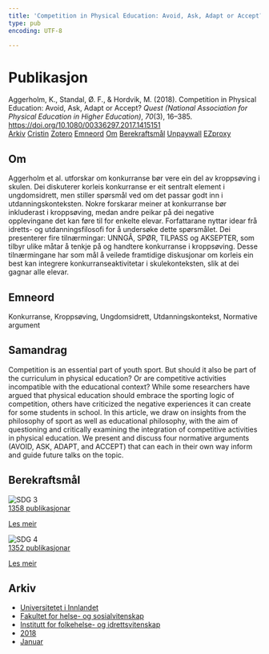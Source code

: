 ```yaml
---
title: 'Competition in Physical Education: Avoid, Ask, Adapt or Accept?'
type: pub
encoding: UTF-8

---
```

<h1>Publikasjon</h1>
<article id="csl-bib-container-BXNAWNJ5" class="csl-bib-container">
  <div class="csl-bib-body"> <div class="csl-entry">Aggerholm, K., Standal, Ø. F., &#38; Hordvik, M. (2018). Competition in Physical Education: Avoid, Ask, Adapt or Accept? <i>Quest (National Association for Physical Education in Higher Education)</i>, <i>70</i>(3), 16–385. <a href="https://doi.org/10.1080/00336297.2017.1415151">https://doi.org/10.1080/00336297.2017.1415151</a></div> </div>
  <div class="csl-bib-buttons">
    <a href="#taxonomy-article-BXNAWNJ5" alt="archive" class="csl-bib-button">Arkiv</a>
    <a href="https://app.cristin.no/results/show.jsf?id=1551358" alt="Cristin" class="csl-bib-button">Cristin</a>
    <a href="http://zotero.org/groups/5881554/items/BXNAWNJ5" alt="Zotero" class="csl-bib-button">Zotero</a>
    <a href="#keywords-article-BXNAWNJ5" alt="keywords" class="csl-bib-button">Emneord</a>
    <a href="#about-article-BXNAWNJ5" alt="about_pub" class="csl-bib-button">Om</a>
    <a href="#sdg-article-BXNAWNJ5" alt="sdg" class="csl-bib-button">Berekraftsmål</a>
    <a href="https://nih.brage.unit.no/nih-xmlui/bitstream/11250/2603162/2/Aggerholm%2bQuest%2b2018.pdf" alt="Unpaywall" class="csl-bib-button">Unpaywall</a>
    <a href="https://nih.brage.unit.no/nih-xmlui/bitstream/11250/2603162/2/Aggerholm%2bQuest%2b2018.pdf" alt="EZproxy" class="csl-bib-button">EZproxy</a>
  </div>
  <div id="csl-bib-meta-container-BXNAWNJ5"></div>
</article>
<div id="csl-bib-meta-BXNAWNJ5" class="csl-bib-meta">
  <article id="about-article-BXNAWNJ5" class="about_pub-article">
    <h1>Om</h1>
    Aggerholm et al. utforskar om konkurranse bør vere ein del av kroppsøving i skulen. Dei diskuterer korleis konkurranse er eit sentralt element i ungdomsidrett, men stiller spørsmål ved om det passar godt inn i utdanningskonteksten. Nokre forskarar meiner at konkurranse bør inkluderast i kroppsøving, medan andre peikar på dei negative opplevingane det kan føre til for enkelte elevar. Forfattarane nyttar idear frå idretts- og utdanningsfilosofi for å undersøke dette spørsmålet. Dei presenterer fire tilnærmingar: UNNGÅ, SPØR, TILPASS og AKSEPTER, som tilbyr ulike måtar å tenkje på og handtere konkurranse i kroppsøving. Desse tilnærmingane har som mål å veilede framtidige diskusjonar om korleis ein best kan integrere konkurranseaktivitetar i skulekonteksten, slik at dei gagnar alle elevar.
  </article>
  <article id="keywords-article-BXNAWNJ5" class="keywords-article">
    <h1>Emneord</h1>
    Konkurranse, Kroppsøving, Ungdomsidrett, Utdanningskontekst, Normative argument
  </article>
  <article id="abstract-article-BXNAWNJ5" class="abstract-article">
    <h1>Samandrag</h1>
    Competition is an essential part of youth sport. But should it also be part of the curriculum in physical education? Or are competitive activities incompatible with the educational context? While some researchers have argued that physical education should embrace the sporting logic of competition, others have criticized the negative experiences it can create for some students in school. In this article, we draw on insights from the philosophy of sport as well as educational philosophy, with the aim of questioning and critically examining the integration of competitive activities in physical education. We present and discuss four normative arguments (AVOID, ASK, ADAPT, and ACCEPT) that can each in their own way inform and guide future talks on the topic.
  </article>
  <article id="sdg-article-BXNAWNJ5" class="sdg-article">
    <h1>Berekraftsmål</h1>
    <div class="sdg-container"><div id="sdg3" class="sdg">
        <img src="{{< params subfolder >}}images/sdg/sdg03_nn.png" class="image" alt="SDG 3">
        <div class="sdg-overlay">
          <a href="{{< params subfolder >}}nn/archive/?sdg=3#archive" class="sdg-publication-count"><span>1358</span> publikasjonar</a>
          <p><a href="https://fn.no/om-fn/fns-baerekraftsmaal/god-helse-og-livskvalitet?lang=nno-NO" class="sdg-read-more">Les meir</a></p>
        </div>
      </div> <div id="sdg4" class="sdg">
        <img src="{{< params subfolder >}}images/sdg/sdg04_nn.png" class="image" alt="SDG 4">
        <div class="sdg-overlay">
          <a href="{{< params subfolder >}}nn/archive/?sdg=4#archive" class="sdg-publication-count"><span>1352</span> publikasjonar</a>
          <p><a href="https://fn.no/om-fn/fns-baerekraftsmaal/god-utdanning?lang=nno-NO" class="sdg-read-more">Les meir</a></p>
        </div>
      </div></div>
  </article>
  <article id="taxonomy-article-BXNAWNJ5" class="taxonomy-article">
    <h1>Arkiv</h1>
    <ul>
      <li><a href="{{< params subfolder >}}nn/archive/?key=3DCRN523">Universitetet i Innlandet</a></li>
      <li><a href="{{< params subfolder >}}nn/archive/?key=IDKFS3MX">Fakultet for helse- og sosialvitenskap</a></li>
      <li><a href="{{< params subfolder >}}nn/archive/?key=FJXE3Z8X">Institutt for folkehelse- og idrettsvitenskap</a></li>
      <li><a href="{{< params subfolder >}}nn/archive/?key=H5P87HVL">2018</a></li>
      <li><a href="{{< params subfolder >}}nn/archive/?key=S2RACPMQ">Januar</a></li>
    </ul>
  </article>
</div>
